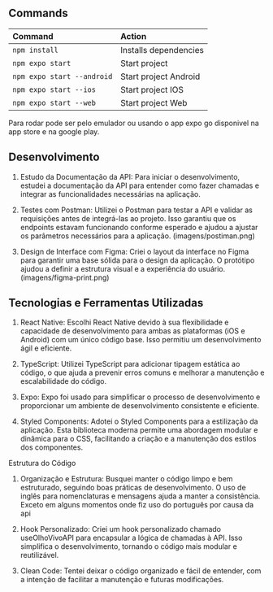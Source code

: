 ## Commands

| Command                   | Action               |
| :---------------------    | :------------------- |
| `npm install`             | Installs dependencies|
| `npm expo start`          | Start project        |
| `npm expo start --android`| Start project Android|
| `npm expo start --ios`    | Start project IOS    |
| `npm expo start --web`    | Start project Web    |      

Para rodar pode ser pelo emulador ou usando o app expo go disponivel na app store e na google play.


## Desenvolvimento

1. Estudo da Documentação da API:
Para iniciar o desenvolvimento, estudei a documentação da API para entender como fazer chamadas e integrar as funcionalidades necessárias na aplicação.

2. Testes com Postman:
Utilizei o Postman para testar a API e validar as requisições antes de integrá-las ao projeto. Isso garantiu que os endpoints estavam funcionando conforme esperado e ajudou a ajustar os parâmetros necessários para a aplicação.
(imagens/postiman.png)


3. Design de Interface com Figma:
Criei o layout da interface no Figma para garantir uma base sólida para o design da aplicação. O protótipo ajudou a definir a estrutura visual e a experiência do usuário.
(imagens/figma-print.png)

## Tecnologias e Ferramentas Utilizadas

1. React Native:
Escolhi React Native devido à sua flexibilidade e capacidade de desenvolvimento para ambas as plataformas (iOS e Android) com um único código base. Isso permitiu um desenvolvimento ágil e eficiente.

2. TypeScript:
Utilizei TypeScript para adicionar tipagem estática ao código, o que ajuda a prevenir erros comuns e melhorar a manutenção e escalabilidade do código.

3. Expo:
Expo foi usado para simplificar o processo de desenvolvimento e proporcionar um ambiente de desenvolvimento consistente e eficiente.

4. Styled Components:
Adotei o Styled Components para a estilização da aplicação. Esta biblioteca moderna permite uma abordagem modular e dinâmica para o CSS, facilitando a criação e a manutenção dos estilos dos componentes.

Estrutura do Código
1. Organização e Estrutura:
Busquei manter o código limpo e bem estruturado, seguindo boas práticas de desenvolvimento. O uso de inglês para nomenclaturas e mensagens ajuda a manter a consistência. Exceto em alguns momentos onde fiz uso do português por causa da api

2. Hook Personalizado:
Criei um hook personalizado chamado useOlhoVivoAPI para encapsular a lógica de chamadas à API. Isso simplifica o desenvolvimento, tornando o código mais modular e reutilizável.

3. Clean Code:
Tentei deixar o código organizado e fácil de entender, com a intenção de facilitar a manutenção e futuras modificações.